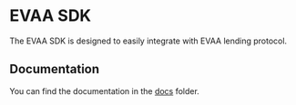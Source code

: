 # EVAA SDK

The EVAA SDK is designed to easily integrate with EVAA lending protocol.

## Documentation

You can find the documentation in the [docs](./docs) folder.